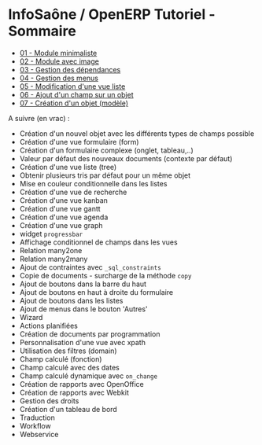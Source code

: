 InfoSaône / OpenERP Tutoriel - Sommaire
===================

* [01 - Module minimaliste            ](https://github.com/tonygalmiche/openerp_tutoriel_01)
* [02 - Module avec image             ](https://github.com/tonygalmiche/openerp_tutoriel_02)
* [03 - Gestion des dépendances       ](https://github.com/tonygalmiche/openerp_tutoriel_03)
* [04 - Gestion des menus             ](https://github.com/tonygalmiche/openerp_tutoriel_04)
* [05 - Modification d'une vue liste  ](https://github.com/tonygalmiche/openerp_tutoriel_05)
* [06 - Ajout d'un champ sur un objet ](https://github.com/tonygalmiche/openerp_tutoriel_06)
* [07 - Création d'un objet (modèle)  ](https://github.com/tonygalmiche/openerp_tutoriel_07)




A suivre (en vrac) : 
* Création d'un nouvel objet avec les différents types de champs possible
* Création d'une vue formulaire (form)
* Création d'un formulaire complexe (onglet, tableau,..)
* Valeur par défaut des nouveaux documents (contexte par défaut)
* Création d'une vue liste (tree)
* Obtenir plusieurs tris par défaut pour un même objet
* Mise en couleur conditionnelle dans les listes
* Création d'une vue de recherche
* Création d'une vue kanban
* Création d'une vue gantt
* Création d'une vue agenda
* Création d'une vue graph
* widget `progressbar`
* Affichage conditionnel de champs dans les vues
* Relation many2one
* Relation many2many
* Ajout de contraintes avec `_sql_constraints`
* Copie de documents - surcharge de la méthode `copy`
* Ajout de boutons dans la barre du haut
* Ajout de boutons en haut à droite du formulaire
* Ajout de boutons dans les listes
* Ajout de menus dans le bouton 'Autres'
* Wizard
* Actions planifiées
* Création de documents par programmation
* Personnalisation d'une vue avec xpath
* Utilisation des filtres (domain)
* Champ calculé (fonction)
* Champ calculé avec des dates
* Champ calculé dynamique avec `on_change`
* Création de rapports avec OpenOffice
* Création de rapports avec Webkit
* Gestion des droits
* Création d'un tableau de bord
* Traduction
* Workflow
* Webservice
